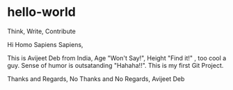 # hello-world
Think, Write, Contribute

Hi Homo Sapiens Sapiens,

This is Avijeet Deb from India, Age "Won't Say!", Height "Find it!" , too cool a guy. Sense of humor is outsatanding "Hahaha!!". This is my first Git Project.

Thanks and Regards,
No Thanks and No Regards,
Avijeet Deb
